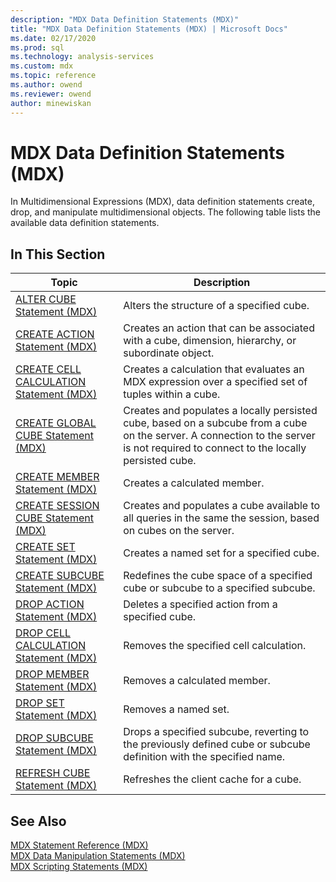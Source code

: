 ```yaml
---
description: "MDX Data Definition Statements (MDX)"
title: "MDX Data Definition Statements (MDX) | Microsoft Docs"
ms.date: 02/17/2020
ms.prod: sql
ms.technology: analysis-services
ms.custom: mdx
ms.topic: reference
ms.author: owend
ms.reviewer: owend
author: minewiskan
---
```

# MDX Data Definition Statements (MDX)


  In Multidimensional Expressions (MDX), data definition statements create, drop, and manipulate multidimensional objects. The following table lists the available data definition statements.  
  
## In This Section  
  
|Topic|Description|  
|-----------|-----------------|  
|[ALTER CUBE Statement &#40;MDX&#41;](../mdx/mdx-data-definition-alter-cube.md)|Alters the structure of a specified cube.|  
|[CREATE ACTION Statement &#40;MDX&#41;](../mdx/mdx-data-definition-create-action.md)|Creates an action that can be associated with a cube, dimension, hierarchy, or subordinate object.|  
|[CREATE CELL CALCULATION Statement &#40;MDX&#41;](../mdx/mdx-data-definition-create-cell-calculation.md)|Creates a calculation that evaluates an MDX expression over a specified set of tuples within a cube.|  
|[CREATE GLOBAL CUBE Statement  &#40;MDX&#41;](../mdx/mdx-data-definition-create-global-cube.md)|Creates and populates a locally persisted cube, based on a subcube from a cube on the server. A connection to the server is not required to connect to the locally persisted cube.|  
|[CREATE MEMBER Statement &#40;MDX&#41;](../mdx/mdx-data-definition-create-member.md)|Creates a calculated member.|  
|[CREATE SESSION CUBE Statement  &#40;MDX&#41;](../mdx/mdx-data-definition-create-session-cube.md)|Creates and populates a cube available to all queries in the same the session, based on cubes on the server.|  
|[CREATE SET Statement &#40;MDX&#41;](../mdx/mdx-data-definition-create-set.md)|Creates a named set for a specified cube.|  
|[CREATE SUBCUBE Statement &#40;MDX&#41;](../mdx/mdx-data-definition-create-subcube.md)|Redefines the cube space of a specified cube or subcube to a specified subcube.|  
|[DROP ACTION Statement &#40;MDX&#41;](../mdx/mdx-data-definition-drop-action.md)|Deletes a specified action from a specified cube.|  
|[DROP CELL CALCULATION Statement &#40;MDX&#41;](../mdx/mdx-data-definition-drop-cell-calculation.md)|Removes the specified cell calculation.|  
|[DROP MEMBER Statement &#40;MDX&#41;](../mdx/mdx-data-definition-drop-member.md)|Removes a calculated member.|  
|[DROP SET Statement &#40;MDX&#41;](../mdx/mdx-data-definition-drop-set.md)|Removes a named set.|  
|[DROP SUBCUBE Statement &#40;MDX&#41;](../mdx/mdx-data-definition-drop-subcube.md)|Drops a specified subcube, reverting to the previously defined cube or subcube definition with the specified name.|  
|[REFRESH CUBE Statement &#40;MDX&#41;](../mdx/mdx-data-definition-refresh-cube.md)|Refreshes the client cache for a cube.|  
  
## See Also  
 [MDX Statement Reference &#40;MDX&#41;](../mdx/mdx-statement-reference-mdx.md)   
 [MDX Data Manipulation Statements &#40;MDX&#41;](../mdx/mdx-data-manipulation-statements-mdx.md)   
 [MDX Scripting Statements &#40;MDX&#41;](../mdx/mdx-scripting-statements-mdx.md)  
  
  
